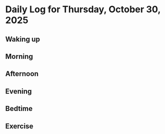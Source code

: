 # Daily Log for Thursday, October 30, 2025

## Waking up

## Morning

## Afternoon

## Evening

## Bedtime

## Exercise
